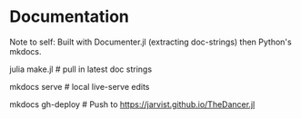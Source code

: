 # Documentation

Note to self: Built with Documenter.jl (extracting doc-strings) then Python's mkdocs.

julia make.jl # pull in latest doc strings

mkdocs serve # local live-serve edits

mkdocs gh-deploy # Push to https://jarvist.github.io/TheDancer.jl

